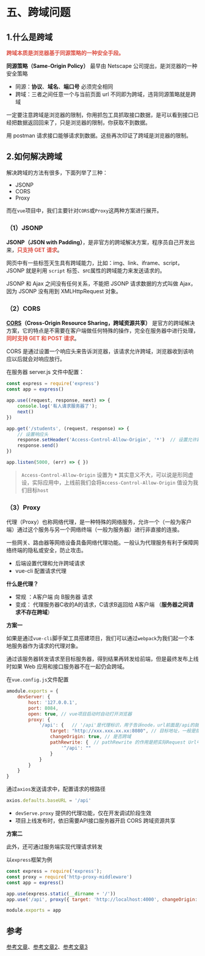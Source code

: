 # 五、跨域问题

## 1.什么是跨域

<strong style="color:#DD5145">跨域本质是浏览器基于同源策略的一种安全手段。</strong>

**同源策略（Same-Origin Policy）** 最早由 Netscape 公司提出，是浏览器的一种安全策略

- 同源：**协议**、**域名**、**端口号** 必须完全相同
- 跨域：三者之间任意一个与当前页面 url 不同即为跨域，违背同源策略就是跨域

一定要注意跨域是浏览器的限制，你用抓包工具抓取接口数据，是可以看到接口已经把数据返回回来了，只是浏览器的限制，你获取不到数据。

用 postman 请求接口能够请求到数据。这些再次印证了跨域是浏览器的限制。



## 2.如何解决跨域

解决跨域的方法有很多，下面列举了三种：

- JSONP
- CORS
- Proxy

而在`vue`项目中，我们主要针对`CORS`或`Proxy`这两种方案进行展开。

### （1）JSONP

**JSONP（JSON with Padding）**，是非官方的跨域解决方案，程序员自己开发出来，<strong style="color:#DD5145">只支持 GET 请求</strong>。

网页中有一些标签天生具有跨域能力，比如：img、link、iframe、script，JSONP 就是利用 `script` 标签、src属性的跨域能力来发送请求的。

JSONP 和 Ajax 之间没有任何关系，不能把 JSONP 请求数据的方式叫做 Ajax，因为 JSONP 没有用到 XMLHttpRequest 对象。



### （2）CORS

**[CORS](https://developer.mozilla.org/zh-CN/docs/Web/HTTP/Access_control_CORS)（Cross-Origin Resource Sharing，跨域资源共享）** 是官方的跨域解决方案，它的特点是不需要在客户端做任何特殊的操作，完全在服务器中进行处理，<strong style="color:#DD5145">同时支持 GET 和 POST 请求</strong>。

CORS 是通过设置一个响应头来告诉浏览器，该请求允许跨域，浏览器收到该响应以后就会对响应放行。

在服务器 server.js 文件中配置：

```javascript
const express = require('express')
const app = express()

app.use((request, response, next) => {
	console.log('有人请求服务器了');
	next()
})

app.get('/students', (request, response) => {
    // 设置响应头
	response.setHeader('Access-Control-Allow-Origin', '*')	// 设置允许跨域
	response.send()
})

app.listen(5000, (err) => { })
```

> `Access-Control-Allow-Origin` 设置为 **`*`** 其实意义不大，可以说是形同虚设，实际应用中，上线前我们会将`Access-Control-Allow-Origin` 值设为我们目标`host`

### （3）Proxy

代理（Proxy）也称网络代理，是一种特殊的网络服务，允许一个（一般为客户端）通过这个服务与另一个网络终端（一般为服务器）进行非直接的连接。

一些网关、路由器等网络设备具备网络代理功能。一般认为代理服务有利于保障网络终端的隐私或安全，防止攻击。

- 后端设置代理和允许跨域请求
- vue-cli 配置请求代理

**什么是代理？**

- 常规 ：A客户端 向 B服务器 请求
- 变成： 代理服务器C收的A的请求，C请求B返回给 A客户端 （**服务器之间请求不存在跨域**）

**方案一**

如果是通过`vue-cli`脚手架工具搭建项目，我们可以通过`webpack`为我们起一个本地服务器作为请求的代理对象。

通过该服务器转发请求至目标服务器，得到结果再转发给前端，但是最终发布上线时如果 Web 应用和接口服务器不在一起仍会跨域。

在`vue.config.js`文件配置

```js
amodule.exports = {
    devServer: {
        host: '127.0.0.1',
        port: 8084,
        open: true, // vue项目启动时自动打开浏览器
        proxy: {
            '/api': {	// '/api'是代理标识，用于告诉node，url前面是/api的就是使用代理的
                target: "http://xxx.xxx.xx.xx:8080", // 目标地址，一般是指后台服务器地址
                changeOrigin: true, // 是否跨域
                pathRewrite: {	// pathRewrite 的作用是把实际Request Url中的'/api'用""代替
                    '^/api': "" 
                }
            }
        }
    }
}
```

通过`axios`发送请求中，配置请求的根路径

```js
axios.defaults.baseURL = '/api'
```

- `devServe.proxy` 提供的代理功能，仅在开发调试阶段生效
- 项目上线发布时，依旧需要API接口服务器开启 CORS 跨域资源共享

**方案二**

此外，还可通过服务端实现代理请求转发

以`express`框架为例

```js
const express = require('express');
const proxy = require('http-proxy-middleware')
const app = express()

app.use(express.static(__dirname + '/'))
app.use('/api', proxy({ target: 'http://localhost:4000', changeOrigin: false }))

module.exports = app
```



## 参考

[参考文章](https://vue3js.cn/interview/vue/cors.html)、[参考文章2](https://blog.csdn.net/qq_45334976/article/details/125113481)、[参考文章3](https://blog.csdn.net/qq_52822043/article/details/124438656)